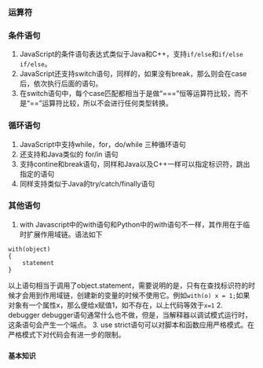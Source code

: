 ### 运算符

#### 

### 条件语句

1. JavaScript的条件语句表达式类似于Java和C++，支持`if/else`和`if/else if/else`。
2. JavaScript还支持switch语句，同样的，如果没有break，那么则会在case后，依次执行后面的语句。
3. 在switch语句中，每个case匹配都相当于是做“===”恒等运算符比较，而不是“==”运算符比较，所以不会进行任何类型转换。

### 循环语句

1. JavaScript中支持while，for，do/while 三种循环语句
2. 还支持和Java类似的 for/in 语句
3. 支持contine和break语句，同样和Java以及C++一样可以指定标识符，跳出指定的语句
4. 同样支持类似于Java的try/catch/finally语句

### 其他语句

1. with
Javascript中的with语句和Python中的with语句不一样，其作用在于临时扩展作用域链。语法如下
```
with(object)
{
    statement
}
```
以上语句相当于调用了object.statement，需要说明的是，只有在查找标识符的时候才会用到作用域链，创建新的变量的时候不使用它。例如`with(o) x = 1;`如果对象有一个属性x，那么便给x赋值1，如不存在，以上代码等效于`x=1`
2. debugger
debugger语句通常什么也不做，但是，当解释器以调试模式运行时，这条语句会产生一个端点。
3. use strict语句可以对脚本和函数应用严格模式。在严格模式下对代码会有进一步的限制。

### 

#### 基本知识

